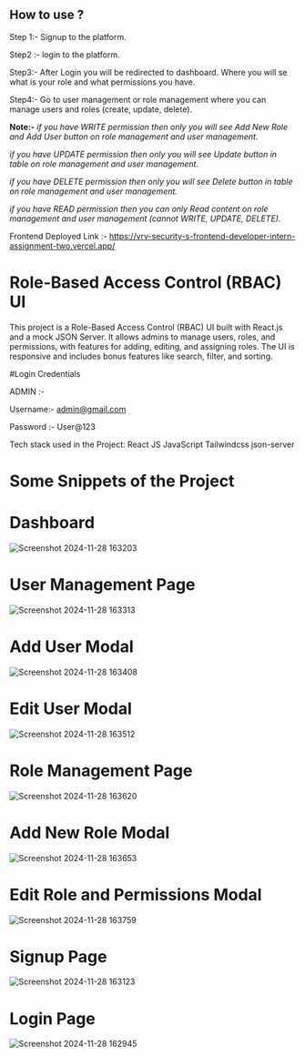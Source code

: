 



## How to use ?

Step 1:- Signup to the platform.

Step2 :- login to the platform.

Step3:- After Login you will be redirected to dashboard. Where you will se what is your role and what permissions you have.

Step4:- Go to user management or role management where you can manage users and roles (create, update, delete). 


**Note:-** _if you have WRITE permission then only you will see Add New Role and Add User button on role management and user management._

_if you have UPDATE permission then only you will see Update button in table on role management and user management._

_if you have DELETE permission then only you will see Delete button in table on role management and user management._

_if you have READ permission then you can only Read content on role management and user management (cannot WRITE, UPDATE, DELETE)._





Frontend Deployed Link :- https://vrv-security-s-frontend-developer-intern-assignment-two.vercel.app/


# Role-Based Access Control (RBAC) UI
This project is a Role-Based Access Control (RBAC) UI built with React.js and a mock JSON Server. It allows admins to manage users, roles, and permissions, with features for adding, editing, and assigning roles. The UI is responsive and includes bonus features like search, filter, and sorting.


#Login Credentials 

ADMIN  :- 

Username:- admin@gmail.com

Password :- User@123


Tech stack used in the Project:
React JS
JavaScript
Tailwindcss
json-server



# Some Snippets of the Project

# Dashboard
![Screenshot 2024-11-28 163203](https://github.com/user-attachments/assets/b65e8170-2b8f-4d1f-b800-50d03b9a30de)


# User Management Page
![Screenshot 2024-11-28 163313](https://github.com/user-attachments/assets/de732b89-91e7-42b0-9650-156ba3183159)


# Add User Modal
![Screenshot 2024-11-28 163408](https://github.com/user-attachments/assets/ec169664-7862-44cb-9c7d-32ae6e998d77)


# Edit User Modal
![Screenshot 2024-11-28 163512](https://github.com/user-attachments/assets/7b415121-c584-4495-b7f5-eb1e39176f17)


# Role Management Page 
![Screenshot 2024-11-28 163620](https://github.com/user-attachments/assets/23db0d46-80f4-418f-a45c-beef14bddb77)


# Add New Role Modal 
![Screenshot 2024-11-28 163653](https://github.com/user-attachments/assets/eb7a6735-ca90-4863-8d30-db59c9173387)


# Edit Role and Permissions Modal
![Screenshot 2024-11-28 163759](https://github.com/user-attachments/assets/e2ee34b4-c4da-4372-9aaf-9117e8af977e)


# Signup Page
![Screenshot 2024-11-28 163123](https://github.com/user-attachments/assets/98beda3d-1633-4c5b-9721-88a420744a0e)

# Login Page
![Screenshot 2024-11-28 162945](https://github.com/user-attachments/assets/953e203e-1ece-40a2-b73d-a30a29c82dda)










